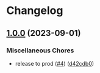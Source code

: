 # Changelog

## [1.0.0](https://github.com/kalosisz/rel4/compare/v1.0.0-beta0...v1.0.0) (2023-09-01)


### Miscellaneous Chores

* release to prod ([#4](https://github.com/kalosisz/rel4/issues/4)) ([d42cdb0](https://github.com/kalosisz/rel4/commit/d42cdb05bafa26171f8f433d5fd3528d0ef720e6))
